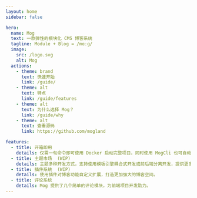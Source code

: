 ```yaml
---
layout: home
sidebar: false

hero:
  name: Mog
  text: 一款弹性的模块化 CMS 博客系统
  tagline: Module + Blog = /mɑːɡ/
  image:
    src: /logo.svg
    alt: Mog
  actions:
    - theme: brand
      text: 快速开始
      link: /guide/
    - theme: alt
      text: 特点
      link: /guide/features
    - theme: alt
      text: 为什么选择 Mog？
      link: /guide/why
    - theme: alt
      text: 查看源码
      link: https://github.com/mogland

features:
  - title: 开箱即用 
    details: 仅需一句命令即可使用 Docker 启动完整项目，同时使用 MogCli 也可自动部署。
  - title: 主题市场  (WIP)
    details: 主题多种开发方式，支持使用模板引擎耦合式开发或前后端分离开发，提供更多的主题选择。
  - title: 插件系统  (WIP)
    details: 使用插件对博客功能自定义扩展，打造更加强大的博客空间。
  - title: 评论系统
    details: Mog 提供了几个简单的评论模块，为前端项目开发助力。
---
```

